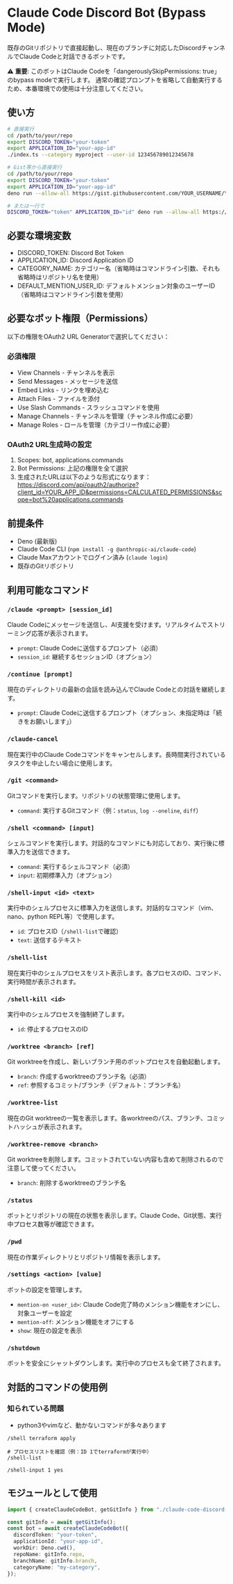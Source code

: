 # Claude Code Discord Bot (Bypass Mode)

既存のGitリポジトリで直接起動し、現在のブランチに対応したDiscordチャンネルでClaude
Codeと対話できるボットです。

⚠️ **重要**: このボットはClaude Codeを「dangerouslySkipPermissions:
true」のbypass modeで実行します。
通常の確認プロンプトを省略して自動実行するため、本番環境での使用は十分注意してください。

## 使い方

```bash
# 直接実行
cd /path/to/your/repo
export DISCORD_TOKEN="your-token"
export APPLICATION_ID="your-app-id"
./index.ts --category myproject --user-id 123456789012345678

# Gist等から直接実行
cd /path/to/your/repo
export DISCORD_TOKEN="your-token"
export APPLICATION_ID="your-app-id"
deno run --allow-all https://gist.githubusercontent.com/YOUR_USERNAME/YOUR_GIST_ID/raw/index.ts --category myproject --user-id 123456789012345678

# または一行で
DISCORD_TOKEN="token" APPLICATION_ID="id" deno run --allow-all https://gist.githubusercontent.com/YOUR_USERNAME/YOUR_GIST_ID/raw/index.ts --category myproject --user-id 123456789012345678
```

## 必要な環境変数

- DISCORD_TOKEN: Discord Bot Token
- APPLICATION_ID: Discord Application ID
- CATEGORY_NAME:
  カテゴリー名（省略時はコマンドライン引数、それも省略時はリポジトリ名を使用）
- DEFAULT_MENTION_USER_ID:
  デフォルトメンション対象のユーザーID（省略時はコマンドライン引数を使用）

## 必要なボット権限（Permissions）

以下の権限をOAuth2 URL Generatorで選択してください：

### 必須権限

- View Channels - チャンネルを表示
- Send Messages - メッセージを送信
- Embed Links - リンクを埋め込む
- Attach Files - ファイルを添付
- Use Slash Commands - スラッシュコマンドを使用
- Manage Channels - チャンネルを管理（チャンネル作成に必要）
- Manage Roles - ロールを管理（カテゴリー作成に必要）

### OAuth2 URL生成時の設定

1. Scopes: bot, applications.commands
2. Bot Permissions: 上記の権限を全て選択
3. 生成されたURLは以下のような形式になります：
   https://discord.com/api/oauth2/authorize?client_id=YOUR_APP_ID&permissions=CALCULATED_PERMISSIONS&scope=bot%20applications.commands

## 前提条件

- Deno (最新版)
- Claude Code CLI (`npm install -g @anthropic-ai/claude-code`)
- Claude Maxアカウントでログイン済み (`claude login`)
- 既存のGitリポジトリ

## 利用可能なコマンド

### `/claude <prompt> [session_id]`

Claude
Codeにメッセージを送信し、AI支援を受けます。リアルタイムでストリーミング応答が表示されます。

- `prompt`: Claude Codeに送信するプロンプト（必須）
- `session_id`: 継続するセッションID（オプション）

### `/continue [prompt]`

現在のディレクトリの最新の会話を読み込んでClaude Codeとの対話を継続します。

- `prompt`: Claude
  Codeに送信するプロンプト（オプション、未指定時は「続きをお願いします」）

### `/claude-cancel`

現在実行中のClaude
Codeコマンドをキャンセルします。長時間実行されているタスクを中止したい場合に使用します。

### `/git <command>`

Gitコマンドを実行します。リポジトリの状態管理に使用します。

- `command`: 実行するGitコマンド（例：`status`, `log --oneline`, `diff`）

### `/shell <command> [input]`

シェルコマンドを実行します。対話的なコマンドにも対応しており、実行後に標準入力を送信できます。

- `command`: 実行するシェルコマンド（必須）
- `input`: 初期標準入力（オプション）

### `/shell-input <id> <text>`

実行中のシェルプロセスに標準入力を送信します。対話的なコマンド（vim、nano、python
REPL等）で使用します。

- `id`: プロセスID（`/shell-list`で確認）
- `text`: 送信するテキスト

### `/shell-list`

現在実行中のシェルプロセスをリスト表示します。各プロセスのID、コマンド、実行時間が表示されます。

### `/shell-kill <id>`

実行中のシェルプロセスを強制終了します。

- `id`: 停止するプロセスのID

### `/worktree <branch> [ref]`

Git worktreeを作成し、新しいブランチ用のボットプロセスを自動起動します。

- `branch`: 作成するworktreeのブランチ名（必須）
- `ref`: 参照するコミット/ブランチ（デフォルト：ブランチ名）

### `/worktree-list`

現在のGit
worktreeの一覧を表示します。各worktreeのパス、ブランチ、コミットハッシュが表示されます。

### `/worktree-remove <branch>`

Git
worktreeを削除します。コミットされていない内容も含めて削除されるので注意して使ってください。

- `branch`: 削除するworktreeのブランチ名

### `/status`

ボットとリポジトリの現在の状態を表示します。Claude
Code、Git状態、実行中プロセス数等が確認できます。

### `/pwd`

現在の作業ディレクトリとリポジトリ情報を表示します。

### `/settings <action> [value]`

ボットの設定を管理します。

- `mention-on <user_id>`: Claude
  Code完了時のメンション機能をオンにし、対象ユーザーを設定
- `mention-off`: メンション機能をオフにする
- `show`: 現在の設定を表示

### `/shutdown`

ボットを安全にシャットダウンします。実行中のプロセスも全て終了されます。

## 対話的コマンドの使用例

### 知られている問題

- python3やvimなど、動かないコマンドが多々あります

```
/shell terraform apply

# プロセスリストを確認（例：ID 1でterraformが実行中）
/shell-list

/shell-input 1 yes
```

## モジュールとして使用

```typescript
import { createClaudeCodeBot, getGitInfo } from "./claude-code-discord-bot.ts";

const gitInfo = await getGitInfo();
const bot = await createClaudeCodeBot({
  discordToken: "your-token",
  applicationId: "your-app-id",
  workDir: Deno.cwd(),
  repoName: gitInfo.repo,
  branchName: gitInfo.branch,
  categoryName: "my-category",
});
```
